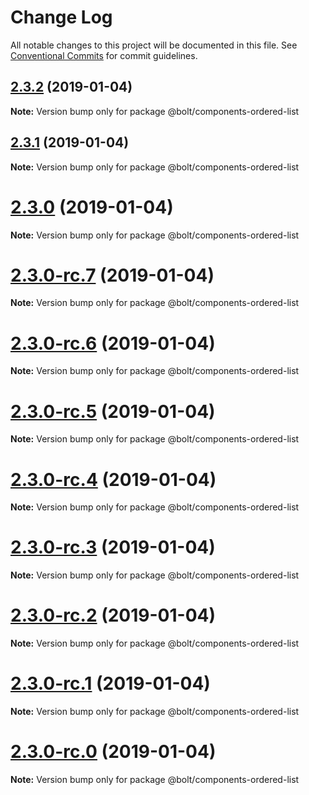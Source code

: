 # Change Log

All notable changes to this project will be documented in this file.
See [Conventional Commits](https://conventionalcommits.org) for commit guidelines.

## [2.3.2](https://github.com/bolt-design-system/bolt/tree/master/packages/components/bolt-ordered-list/compare/v2.3.1...v2.3.2) (2019-01-04)

**Note:** Version bump only for package @bolt/components-ordered-list





## [2.3.1](https://github.com/bolt-design-system/bolt/tree/master/packages/components/bolt-ordered-list/compare/v2.3.0...v2.3.1) (2019-01-04)

**Note:** Version bump only for package @bolt/components-ordered-list





# [2.3.0](https://github.com/bolt-design-system/bolt/tree/master/packages/components/bolt-ordered-list/compare/v2.3.0-rc.7...v2.3.0) (2019-01-04)

**Note:** Version bump only for package @bolt/components-ordered-list





# [2.3.0-rc.7](https://github.com/bolt-design-system/bolt/tree/master/packages/components/bolt-ordered-list/compare/v2.3.0-rc.6...v2.3.0-rc.7) (2019-01-04)

**Note:** Version bump only for package @bolt/components-ordered-list





# [2.3.0-rc.6](https://github.com/bolt-design-system/bolt/tree/master/packages/components/bolt-ordered-list/compare/v2.3.0-rc.5...v2.3.0-rc.6) (2019-01-04)

**Note:** Version bump only for package @bolt/components-ordered-list





# [2.3.0-rc.5](https://github.com/bolt-design-system/bolt/tree/master/packages/components/bolt-ordered-list/compare/v2.3.0-rc.4...v2.3.0-rc.5) (2019-01-04)

**Note:** Version bump only for package @bolt/components-ordered-list





# [2.3.0-rc.4](https://github.com/bolt-design-system/bolt/tree/master/packages/components/bolt-ordered-list/compare/v2.3.0-rc.3...v2.3.0-rc.4) (2019-01-04)

**Note:** Version bump only for package @bolt/components-ordered-list





# [2.3.0-rc.3](https://github.com/bolt-design-system/bolt/tree/master/packages/components/bolt-ordered-list/compare/v2.3.0-rc.2...v2.3.0-rc.3) (2019-01-04)

**Note:** Version bump only for package @bolt/components-ordered-list





# [2.3.0-rc.2](https://github.com/bolt-design-system/bolt/tree/master/packages/components/bolt-ordered-list/compare/v2.3.0-rc.1...v2.3.0-rc.2) (2019-01-04)

**Note:** Version bump only for package @bolt/components-ordered-list





# [2.3.0-rc.1](https://github.com/bolt-design-system/bolt/tree/master/packages/components/bolt-ordered-list/compare/vv2.3.0-rc.0...v2.3.0-rc.1) (2019-01-04)

**Note:** Version bump only for package @bolt/components-ordered-list





# [2.3.0-rc.0](https://github.com/bolt-design-system/bolt/tree/master/packages/components/bolt-ordered-list/compare/v2.2.1...v2.3.0-rc.0) (2019-01-04)

**Note:** Version bump only for package @bolt/components-ordered-list
